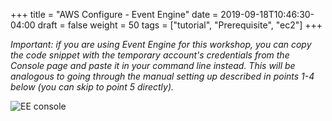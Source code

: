 +++
title = "AWS Configure - Event Engine"
date = 2019-09-18T10:46:30-04:00
draft = false
weight = 50
tags = ["tutorial", "Prerequisite", "ec2"]
+++
   
_Important: if you are using Event Engine for this workshop, you can copy the code snippet with the temporary account's credentials from the Console page and paste it in your command line instead. This will be analogous to going through the manual setting up described in points 1-4 below (you can skip to point 5 directly)._

![EE console](/images/hpc-aws-parallelcluster-workshop/EE_console_login.png)    


